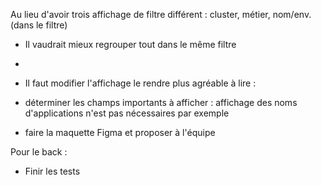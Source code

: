 
Au lieu d'avoir trois affichage de filtre différent : cluster, métier, nom/env. (dans le filtre)

- Il vaudrait mieux regrouper tout dans le même filtre

- 

- Il faut modifier l'affichage le rendre plus agréable à lire :

- déterminer les champs importants à afficher : affichage des noms d'applications n'est pas nécessaires par exemple
- faire la maquette Figma et proposer à l'équipe

Pour le back :

- Finir les tests